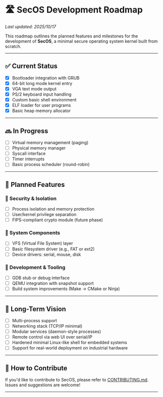 # 🛣️ SecOS Development Roadmap

*Last updated: 2025/10/17*

This roadmap outlines the planned features and milestones for the development of **SecOS**, a minimal secure operating system kernel built from scratch.

---

## ✅ Current Status

- [x] Bootloader integration with GRUB
- [x] 64-bit long mode kernel entry
- [x] VGA text mode output
- [x] PS/2 keyboard input handling
- [x] Custom basic shell environment
- [x] ELF loader for user programs
- [x] Basic heap memory allocator

---

## 🔜 In Progress

- [ ] Virtual memory management (paging)
- [ ] Physical memory manager
- [ ] Syscall interface
- [ ] Timer interrupts
- [ ] Basic process scheduler (round-robin)

---

## 🎯 Planned Features

### 🔐 Security & Isolation
- [ ] Process isolation and memory protection
- [ ] User/kernel privilege separation
- [ ] FIPS-compliant crypto module (future phase)

### 🧠 System Components
- [ ] VFS (Virtual File System) layer
- [ ] Basic filesystem driver (e.g., FAT or ext2)
- [ ] Device drivers: serial, mouse, disk

### 🧰 Development & Tooling
- [ ] GDB stub or debug interface
- [ ] QEMU integration with snapshot support
- [ ] Build system improvements (Make → CMake or Ninja)

---

## 📅 Long-Term Vision

- [ ] Multi-process support
- [ ] Networking stack (TCP/IP minimal)
- [ ] Modular services (daemon-style processes)
- [ ] Remote control via web UI over serial/IP
- [ ] Hardened minimal Linux-like shell for embedded systems
- [ ] Support for real-world deployment on industrial hardware

---

## 🤝 How to Contribute

If you'd like to contribute to SecOS, please refer to [CONTRIBUTING.md](CONTRIBUTING.md). Issues and suggestions are welcome!

---



